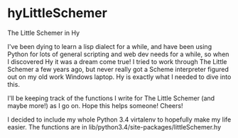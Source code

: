 hyLittleSchemer
===============

The Little Schemer in Hy


I've been dying to learn a lisp dialect for a while, and have been using Python for 
lots of general scripting and web dev needs for a while, so when I discovered Hy it
was a dream come true! I tried to work through The Little Schemer a few years ago, 
but never really got a Scheme interpreter figured out on my old work Windows laptop.
Hy is exactly what I needed to dive into this. 

I'll be keeping track of the functions I write for The Little Schemer (and maybe more!)
as I go on. Hope this helps someone! Cheers!

I decided to include my whole Python 3.4 virtalenv to hopefully make my life easier. The 
functions are in lib/python3.4/site-packages/littleSchemer.hy
